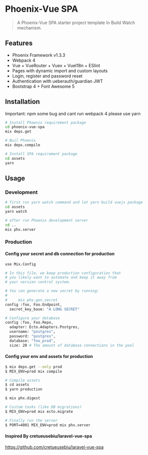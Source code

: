 # Phoenix-Vue SPA 


> A Phoenix-Vue SPA starter project template In Build Watch mechanism.

## Features

- Phoenix Framework v1.3.3
- Webpack 4
- Vue + VueRouter + Vuex + VueI18n + ESlint
- Pages with dynamic import and custom layouts
- Login, register and password reset
- Authentication with ueberauth/guardian JWT
- Bootstrap 4 + Font Awesome 5

## Installation
Important: npm some bug and cant run webpack 4 please use yarn

```bash
# Install Phoenix requirement package
cd phoenix-vue-spa
mix deps.get

# Buil Phoenix
mix deps.compile

# Install SPA requirement package
cd assets
yarn

```
## Usage

### Development

```bash
# first run yarn watch command and let yarn build vuejs package
cd assets
yarn watch

# after run Phoenix development server
cd ..
mix phx.server

```

### Production

#### Config your secret and db connection for production
```bash
use Mix.Config

# In this file, we keep production configuration that
# you likely want to automate and keep it away from
# your version control system.

# You can generate a new secret by running:
#
#     mix phx.gen.secret
config :foo, Foo.Endpoint,
  secret_key_base: "A LONG SECRET"

# Configure your database
config :foo, Foo.Repo,
  adapter: Ecto.Adapters.Postgres,
  username: "postgres",
  password: "postgres",
  database: "foo_prod",
  size: 20 # The amount of database connections in the pool
```
#### Config your env and assets for production
```bash
$ mix deps.get --only prod
$ MIX_ENV=prod mix compile

# Compile assets
$ cd assets
$ yarn production

$ mix phx.digest

# Custom tasks (like DB migrations)
$ MIX_ENV=prod mix ecto.migrate

# Finally run the server
$ PORT=4001 MIX_ENV=prod mix phx.server

```

#### Inspired By cretueusebiu/laravel-vue-spa
https://github.com/cretueusebiu/laravel-vue-spa
